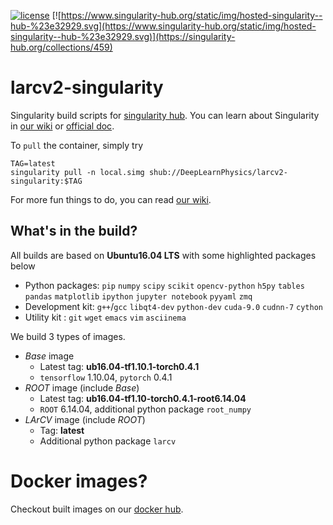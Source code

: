 [![license](https://img.shields.io/github/license/mashape/apistatus.svg)](https://raw.githubusercontent.com/DeepLearnPhysics/larcv2-singularity/master/LICENSE)
[![https://www.singularity-hub.org/static/img/hosted-singularity--hub-%23e32929.svg](https://www.singularity-hub.org/static/img/hosted-singularity--hub-%23e32929.svg)](https://singularity-hub.org/collections/459)
# larcv2-singularity
Singularity build scripts for [singularity hub](https://www.singularity-hub.org/collections/459). You can learn about Singularity in [our wiki](https://github.com/DeepLearnPhysics/playground-singularity/wiki) or [official doc](https://www.sylabs.io/docs/).

To `pull` the container, simply try
```
TAG=latest
singularity pull -n local.simg shub://DeepLearnPhysics/larcv2-singularity:$TAG
```

For more fun things to do, you can read [our wiki](https://github.com/DeepLearnPhysics/playground-singularity/wiki).

## What's in the build?
All builds are based on **Ubuntu16.04 LTS** with some highlighted packages below
  * Python packages: `pip` `numpy` `scipy` `scikit` `opencv-python` `h5py` `tables` `pandas` `matplotlib` `ipython` `jupyter notebook` `pyyaml` `zmq`
  * Development kit: `g++`/`gcc` `libqt4-dev` `python-dev` `cuda-9.0` `cudnn-7` `cython`
  * Utility kit    : `git` `wget` `emacs` `vim` `asciinema`
 
We build 3 types of images.
* _Base_ image
  * Latest tag: **ub16.04-tf1.10.1-torch0.4.1**
  * `tensorflow` 1.10.04, `pytorch` 0.4.1
* _ROOT_ image (include _Base_)
  * Latest tag: **ub16.04-tf1.10-torch0.4.1-root6.14.04**
  * `ROOT` 6.14.04, additional python package `root_numpy`
* _LArCV_ image (include _ROOT_)
  * Tag: **latest**
  * Additional python package `larcv`

# Docker images?
Checkout built images on our [docker hub](https://hub.docker.com/u/deeplearnphysics/dashboard/).

